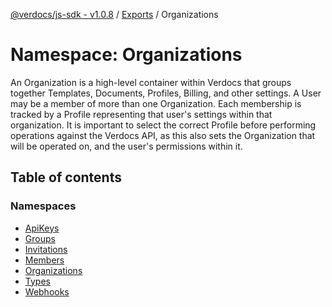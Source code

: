 [@verdocs/js-sdk - v1.0.8](../README.md) / [Exports](../modules.md) / Organizations

# Namespace: Organizations

An Organization is a high-level container within Verdocs that groups together Templates, Documents, Profiles, Billing, and
other settings. A User may be a member of more than one Organization. Each membership is tracked by a Profile representing
that user's settings within that organization. It is important to select the correct Profile before performing operations
against the Verdocs API, as this also sets the Organization that will be operated on, and the user's permissions within it.

## Table of contents

### Namespaces

- [ApiKeys](Organizations.ApiKeys.md)
- [Groups](Organizations.Groups.md)
- [Invitations](Organizations.Invitations.md)
- [Members](Organizations.Members.md)
- [Organizations](Organizations.Organizations-1.md)
- [Types](Organizations.Types.md)
- [Webhooks](Organizations.Webhooks.md)
